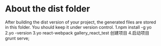 # About the dist folder
After building the dist version of your project, the generated files are stored in this folder. You should keep it under version control.
1.npm install -g yo
2.yo -version 
3.yo react-webpack gallery_react_test 创建项目 
4.启动项目 grunt serve;
